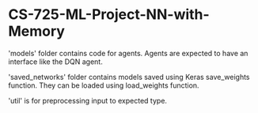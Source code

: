 # CS-725-ML-Project-NN-with-Memory

'models' folder contains code for agents. Agents are expected to have an interface like the DQN agent.

'saved_networks' folder contains models saved using Keras save_weights function. They can be loaded using load_weights function.

'util' is for preprocessing input to expected type.